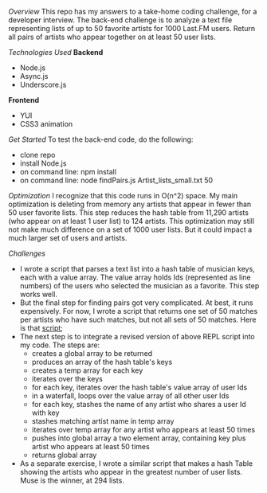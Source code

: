 *Overview*
This repo has my answers to a take-home coding challenge, for a developer interview. The back-end challenge is to analyze a text file representing lists of up to 50 favorite artists for 1000 Last.FM users. Return all pairs of artists who appear together on at least 50 user lists. 

*Technologies Used*
**Backend** 
+ Node.js
+ Async.js
+ Underscore.js

**Frontend**
+ YUI
+ CSS3 animation

*Get Started*
To test the back-end code, do the following:

+ clone repo
+ install Node.js
+ on command line: npm install
+ on command line: node findPairs.js Artist_lists_small.txt 50


*Optimization* 
I recognize that this code runs in O(n^2) space. My main optimization is deleting from memory any artists that appear in fewer than 50 user favorite lists. This step reduces the hash table from 11,290 artists (who appear on at least 1 user list) to 124 artists.  This optimization may still not make much difference on a set of 1000 user lists. But it could impact a much larger set of users and artists. 

*Challenges*
+ I wrote a script that parses a text list into a hash table of musician keys, each with a value array.  The value array holds Ids (represented as line numbers) of the users who selected the musician as a favorite. This step works well. 
+ But the final step for finding pairs got very complicated. At best, it runs expensively.  For now, I wrote a script that returns one set of 50 matches per artists who have such matches, but not all sets of 50 matches. Here is that [script](http://repl.it/1rx/1); 
+ The next step is to integrate a revised version of above REPL script into my code. The steps are:
    + creates a global array to be returned
    + produces an array of the hash table's keys
    + creates a temp array for each key
    + iterates over the keys
    + for each key, iterates over the hash table's value array of user Ids
    + in a waterfall, loops over the value array of all other user Ids
    + for each key, stashes the name of any artist who shares a user Id with key
    + stashes matching artist name in temp array
    + iterates over temp array for any artist who appears at least 50 times
    + pushes into global array a two element array, containing key plus artist who appears at least 50 times
    + returns global array
+ As a separate exercise, I wrote a similar script that makes a hash Table showing the artists who appear in the greatest number of user lists. Muse is the winner, at 294 lists. 
